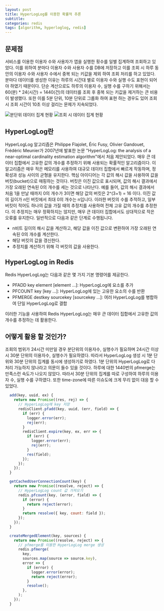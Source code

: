 ```yaml
---
layout: post
title: HyperLogLog를 이용한 확률적 추론
subtitle:
categories: redis
tags: [algorithm, hyperloglog, redis]
---
```


## 문제점

서비스를 이용한 이용자 수와 사용자가 앱을 실행한 횟수를 일별 집계하여 조회하고 있었다.
이를 위하여 분마다 이용자 수와 사용자 수를 DB에 저장하고 이를 조회 시 하루 동안의 이용자 수와 사용자 수에서 중복 되는 키값을 제외 하여 조회 처리를 하고 있었다.
분마다 데이터를 생성한 이유는 하루의 시간대 별로 이용자 수와 실행 수도 표현이 되어야 하였기 때문이다.
단순 계산으로도 하루의 이용자 수, 실행 수를 구하기 위해서는 60(분) * 24(시간) = 1440(건)의 데이터를 조회 후 중복 되는 키값을 제거하는 큰 비용이 발생했다.
또한 이를 5분 단위, 10분 단위로 그룹화 하여 표현 하는 경우도 있어 조회 시 조회 시간이 10초 이상 걸리는 문제가 지속되었다.

![분단위 데이터 집계 현황](https://onedrive.live.com/embed?resid=884E6FE11C46974%211315&authkey=%21AHeJy0-XtTi9KiU&width=696&height=181)
![조회 시 데이터 집계 현황](https://onedrive.live.com/embed?resid=884E6FE11C46974%211316&authkey=%21ALYahgrEMfkio1o&width=310&height=247)
        

## HyperLogLog란

HyperLogLog 알고리즘은 Philippe Flajolet, Éric Fusy, Olivier Gandouet, Frédéric Meunier가 2007년에 발표한 논문 "HyperLogLog: the analysis of a near-optimal cardinality estimation algorithm"에서 처음 제안되었다.
매우 큰 데이터 집합에서 고유한 값의 개수를 추정하기 위해 사용되는 확률적인 알고리즘이다. 
이 알고리즘은 매우 적은 메모리를 사용하여 대규모 데이터 집합에서 빠르게 작동하며, 정확성과 성능 사이의 균형을 유지한다.
핵심 아이디어는 각 값의 해시 값을 사용하여 값을 버킷(bucket)으로 매핑하는 것이다. 
버킷은 이진 값으로 표시되며, 값의 해시 결과에서 가장 오래된 연속된 0의 개수를 세는 것으로 나타난다. 
예를 들어, 값의 해시 결과에서 처음 1을 만날 때까지 0의 개수가 3이면 해당 값의 버킷은 2^(3+1) = 16 이다. 
이진 값의 길이가 n인 버킷에서 최대 0의 개수는 n입니다.
이러한 버킷의 수를 추적하고, 일부 버킷이 적어도 하나의 값을 가질 때의 추정치를 사용하여 전체 고유 값의 개수를 추정한다. 
이 추정치는 매우 정확하지는 않지만, 매우 큰 데이터 집합에서도 상대적으로 작은 오류를 유지한다.
일반적으로 다음과 같은 단계로 수행됩니다.

- n비트 길이의 해시 값을 계산하고, 해당 값을 이진 값으로 변환하여 가장 오래된 연속된 0의 개수를 계산한다.
- 해당 버킷의 값을 갱신한다.
- 추정치를 계산하기 위해 각 버킷의 값을 사용한다.

## HyperLogLog in Redis

Redis HyperLogLog는 다음과 같은 몇 가지 기본 명령어를 제공한다.

- PFADD key element [element ...]: HyperLogLog에 요소를 추가
- PFCOUNT key [key ...]: HyperLogLog에 있는 고유한 요소의 수를 반환
- PFMERGE destkey sourcekey [sourcekey ...]: 여러 HyperLogLog를 병합하여 단일 HyperLogLog로 결합

이러한 기능을 사용하여 Redis HyperLogLog는 매우 큰 데이터 집합에서 고유한 값의 개수를 추정하는 데 활용한다.

## 어떻게 활용 할 것인가?

조회의 범위가 24시간 미만일 경우 분단위의 이용자수, 실행수가 필요하며 24시간 이상시 30분 단위의 이용자수, 실행수가 필요하였다.
따라서 HyperLogLog 생성 시 1분 단위와 30분 단위의 집계를 동시에 생성하기로 하였다.
1분 단위의 HyperLogLog로 다 처리 가능하지 않나라고 의문이 들수 있을 것이다.
하루에 대한 1440번의 pfmerge는 만족스런 속도가 나오지 않았다. 
따라서 30분 단위의 집계를 따로 구성하여 하루의 이용자 수, 실행 수를 구하였다. 
또한 time-zone에 따른 이슈도에 크게 무리 없이 대응 할 수 있었다.

```javascript
  add(key, uuid, ex) {
    return new Promise((res, rej) => {
      // HyperLogLog에 key 저장
      redisClient.pfadd(key, uuid, (err, field) => {
        if (err) {
          logger.error(err);
          rej(err);
        }
        redisClient.expire(key, ex, err => {
          if (err) {
            logger.error(err);
            rej(err);
          }
          res(field);
        });
      });
    });
  }
```

```javascript
  getCachedUserConnectionCount(key) {
    return new Promise((resolve, reject) => {
      // HyperLogLog count 값 가져오기
      redis.pfcount(key, (error, field) => {
        if (error) {
          return reject(error);
        }
        return resolve({ key, count: field });
      });
    });
  }
```

```javascript
  createMergedElement(key, sources) {
    return new Promise((resolve, reject) => {
      // pfmerge를 이용한 HyperLogLog merge 생성
      redis.pfmerge(
        key,
        sources.map(source => source.key),
        error => {
          if (error) {
            logger.error(error);
            return reject(error);
          }
          resolve();
        },
      );
    });
  }
```
